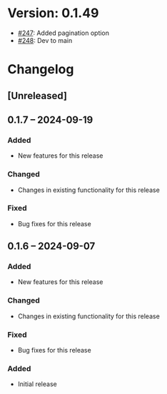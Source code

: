 # Version: 0.1.49

* [#247](https://github.com/ConductionNL/openconnector/pull/247): Added pagination option
* [#248](https://github.com/ConductionNL/openconnector/pull/248): Dev to main


# Changelog

## [Unreleased]
## 0.1.7 – 2024-09-19
### Added
- New features for this release

### Changed
- Changes in existing functionality for this release

### Fixed
- Bug fixes for this release

## 0.1.6 – 2024-09-07
### Added
- New features for this release

### Changed
- Changes in existing functionality for this release

### Fixed
- Bug fixes for this release

### Added
- Initial release

